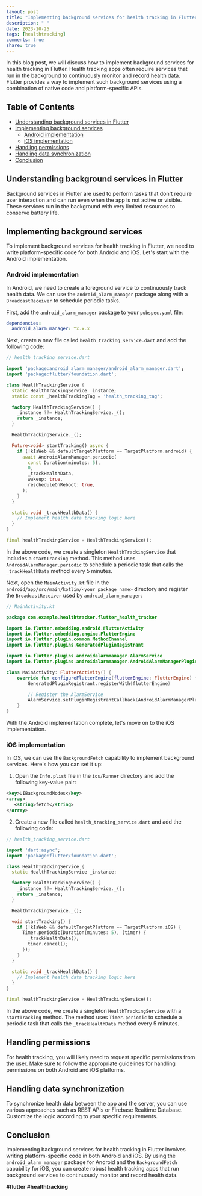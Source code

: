 ```yaml
---
layout: post
title: "Implementing background services for health tracking in Flutter"
description: " "
date: 2023-10-25
tags: [healthtracking]
comments: true
share: true
---
```


In this blog post, we will discuss how to implement background services for health tracking in Flutter. Health tracking apps often require services that run in the background to continuously monitor and record health data. Flutter provides a way to implement such background services using a combination of native code and platform-specific APIs.

## Table of Contents
- [Understanding background services in Flutter](#understanding-background-services-in-flutter)
- [Implementing background services](#implementing-background-services)
  - [Android implementation](#android-implementation)
  - [iOS implementation](#ios-implementation)
- [Handling permissions](#handling-permissions)
- [Handling data synchronization](#handling-data-synchronization)
- [Conclusion](#conclusion)

## Understanding background services in Flutter

Background services in Flutter are used to perform tasks that don't require user interaction and can run even when the app is not active or visible. These services run in the background with very limited resources to conserve battery life.

## Implementing background services

To implement background services for health tracking in Flutter, we need to write platform-specific code for both Android and iOS. Let's start with the Android implementation.

### Android implementation

In Android, we need to create a foreground service to continuously track health data. We can use the `android_alarm_manager` package along with a `BroadcastReceiver` to schedule periodic tasks.

First, add the `android_alarm_manager` package to your `pubspec.yaml` file:

```yaml
dependencies:
  android_alarm_manager: ^x.x.x
```

Next, create a new file called `health_tracking_service.dart` and add the following code:

```dart
// health_tracking_service.dart

import 'package:android_alarm_manager/android_alarm_manager.dart';
import 'package:flutter/foundation.dart';

class HealthTrackingService {
  static HealthTrackingService _instance;
  static const _healthTrackingTag = 'health_tracking_tag';

  factory HealthTrackingService() {
    _instance ??= HealthTrackingService._();
    return _instance;
  }

  HealthTrackingService._();

  Future<void> startTracking() async {
    if (!kIsWeb && defaultTargetPlatform == TargetPlatform.android) {
      await AndroidAlarmManager.periodic(
        const Duration(minutes: 5),
        0,
        _trackHealthData,
        wakeup: true,
        rescheduleOnReboot: true,
      );
    }
  }

  static void _trackHealthData() {
    // Implement health data tracking logic here
  }
}

final healthTrackingService = HealthTrackingService();
```

In the above code, we create a singleton `HealthTrackingService` that includes a `startTracking` method. This method uses `AndroidAlarmManager.periodic` to schedule a periodic task that calls the `_trackHealthData` method every 5 minutes.

Next, open the `MainActivity.kt` file in the `android/app/src/main/kotlin/<your_package_name>` directory and register the `BroadcastReceiver` used by `android_alarm_manager`:

```kotlin
// MainActivity.kt

package com.example.healthtracker.flutter_health_tracker

import io.flutter.embedding.android.FlutterActivity
import io.flutter.embedding.engine.FlutterEngine
import io.flutter.plugin.common.MethodChannel
import io.flutter.plugins.GeneratedPluginRegistrant

import io.flutter.plugins.androidalarmmanager.AlarmService
import io.flutter.plugins.androidalarmmanager.AndroidAlarmManagerPlugin

class MainActivity: FlutterActivity() {
    override fun configureFlutterEngine(flutterEngine: FlutterEngine) {
        GeneratedPluginRegistrant.registerWith(flutterEngine)

        // Register the AlarmService
        AlarmService.setPluginRegistrantCallback(AndroidAlarmManagerPlugin::setPluginRegistrant)
    }
}
```

With the Android implementation complete, let's move on to the iOS implementation.

### iOS implementation

In iOS, we can use the `BackgroundFetch` capability to implement background services. Here's how you can set it up:

1. Open the `Info.plist` file in the `ios/Runner` directory and add the following key-value pair:

```xml
<key>UIBackgroundModes</key>
<array>
   <string>fetch</string>
</array>
```

2. Create a new file called `health_tracking_service.dart` and add the following code:

```dart
// health_tracking_service.dart

import 'dart:async';
import 'package:flutter/foundation.dart';

class HealthTrackingService {
  static HealthTrackingService _instance;

  factory HealthTrackingService() {
    _instance ??= HealthTrackingService._();
    return _instance;
  }

  HealthTrackingService._();

  void startTracking() {
    if (!kIsWeb && defaultTargetPlatform == TargetPlatform.iOS) {
      Timer.periodic(Duration(minutes: 5), (timer) {
        _trackHealthData();
        timer.cancel();
      });
    }
  }

  static void _trackHealthData() {
    // Implement health data tracking logic here
  }
}

final healthTrackingService = HealthTrackingService();
```

In the above code, we create a singleton `HealthTrackingService` with a `startTracking` method. The method uses `Timer.periodic` to schedule a periodic task that calls the `_trackHealthData` method every 5 minutes.

## Handling permissions

For health tracking, you will likely need to request specific permissions from the user. Make sure to follow the appropriate guidelines for handling permissions on both Android and iOS platforms.

## Handling data synchronization

To synchronize health data between the app and the server, you can use various approaches such as REST APIs or Firebase Realtime Database. Customize the logic according to your specific requirements.

## Conclusion

Implementing background services for health tracking in Flutter involves writing platform-specific code in both Android and iOS. By using the `android_alarm_manager` package for Android and the `BackgroundFetch` capability for iOS, you can create robust health tracking apps that run background services to continuously monitor and record health data.

**#flutter** **#healthtracking**
